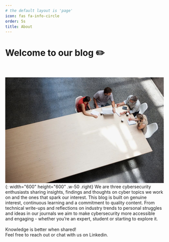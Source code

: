 ```yaml
---
# the default layout is 'page'
icon: fas fa-info-circle
order: 5s
title: About
---
```


# **Welcome to our blog** ✏️
<br>

![AboutImage](/assets/img/about/image2.jpeg){: width="600" height="600" .w-50 .right}
We are three cybersecurity enthusiasts sharing insights, findings and thoughts on cyber topics we work on and the ones that spark our interest. This blog is built on genuine interest, continuous learning and a commitment to quality content. From technical write-ups and reflections on industry trends to personal struggles and ideas in our journals we aim to make cybersecurity more accessible and engaging - whether you’re an expert, student or starting to explore it.
<br>
<br>
Knowledge is better when shared!
<br>
Feel free to reach out or chat with us on Linkedin.
